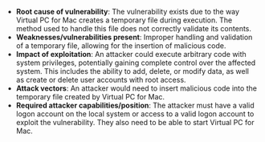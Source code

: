 - **Root cause of vulnerability**: The vulnerability exists due to the way Virtual PC for Mac creates a temporary file during execution. The method used to handle this file does not correctly validate its contents.
- **Weaknesses/vulnerabilities present**:  Improper handling and validation of a temporary file, allowing for the insertion of malicious code.
- **Impact of exploitation**: An attacker could execute arbitrary code with system privileges, potentially gaining complete control over the affected system. This includes the ability to add, delete, or modify data, as well as create or delete user accounts with root access.
- **Attack vectors**: An attacker would need to insert malicious code into the temporary file created by Virtual PC for Mac.
- **Required attacker capabilities/position**: The attacker must have a valid logon account on the local system or access to a valid logon account to exploit the vulnerability. They also need to be able to start Virtual PC for Mac.